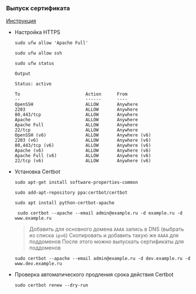 ### Выпуск сертификата

[Инструкция](https://timeweb.com/ru/community/articles/apache-ubuntu-18-04-vypusk-i-ustanovka-ssl-sertifikata-let-s-encrypt)

+ Настройка HTTPS

    `sudo ufw allow 'Apache Full'`
    
    `sudo ufw allow ssh`

    `sudo ufw status`
    
    ```
    Output
    
    Status: active
    
    To                         Action      From
    --                         ------      ----
    OpenSSH                    ALLOW       Anywhere                  
    2203                       ALLOW       Anywhere                  
    80,443/tcp                 ALLOW       Anywhere                  
    Apache                     ALLOW       Anywhere                  
    Apache Full                ALLOW       Anywhere                  
    22/tcp                     ALLOW       Anywhere                  
    OpenSSH (v6)               ALLOW       Anywhere (v6)             
    2203 (v6)                  ALLOW       Anywhere (v6)             
    80,443/tcp (v6)            ALLOW       Anywhere (v6)             
    Apache (v6)                ALLOW       Anywhere (v6)             
    Apache Full (v6)           ALLOW       Anywhere (v6)             
    22/tcp (v6)                ALLOW       Anywhere (v6)
    ```

+ Установка Certbot

    `sudo apt-get install software-properties-common`
    
    `sudo add-apt-repository ppa:certbot/certbot`
    
    `sudo apt install python-certbot-apache`

   ` sudo certbot --apache --email admin@example.ru -d example.ru -d www.example.ru`

    >Добавить для основного домена `АААА` запись в DNS (выбрать из списка `ipv6`)
    >Скопировать и добавить такую же `AAAA` для поддоменов
    >После этого можно выпускать сертификаты для поддоменов

    `sudo certbot --apache --email admin@example.ru -d dev.example.ru -d www.dev.example.ru`

+ Проверка автоматического продления срока действия Certbot

    `sudo certbot renew --dry-run`